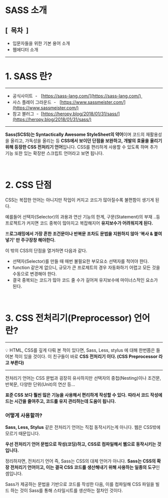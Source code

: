 # SASS 소개





## \[  목차  \]

  

- 입문자들을 위한 기본 용어 소개
- 웹에디터 소개
 

* * *  





# 1\. SASS 란?
  
***

- 공식사이트  -   [https://sass-lang.com/](https://sass-lang.com/) 
- 사스 플레이 그라운드  -   [https://www.sassmeister.com/](https://www.sassmeister.com/)
- 참고 블러그  -  [https://heropy.blog/2018/01/31/sass/](https://heropy.blog/2018/01/31/sass/)

***

**Sass(SCSS)는 Syntactically Awesome StyleSheet의 약어**이며 코드의 재활용성을 올리고, 가독성을 올리는 등 **CSS에서 보이던 단점을 보완하고, 개발의 효율을 올리기 위해 등장한 CSS 전처리기 언어**입니다. CSS를 편리하게 사용할 수 있도록 하며 추가 기능 또한 있는 확장판 스크립트 언어라고 보면 됩니다.

<br>
  
# 2\. CSS 단점

   
  

CSS는 복잡한 언어는 아니지만 작업이 커지고 코드가 많아질수록 불편함이 생기게 된다.

예를들어 선택자(Selector)의 과용과 연산 기능의 한계, 구문(Statement)의 부재 ..등 프로젝트가 커지면 코드 중복이 많아지고 복잡해지어 **유지보수가 어려워지게 된다.**

프**로그래밍에서 가장 흔한 조건문이나 반복문 조차도 문법을 지원하지 않아 '복사 & 붙여넣기' 만 주구장창 해야한다.**  
  

이 밖의 CSS의 단점을 열거하면 다음과 같다.

  

- 선택자(Selector)를 만들 때 매번 불필요한 부모요소 선택자를 적어야 한다.
- function 같은게 없으니, 규모가 큰 프로제트의 경우 자동화하기 어렵고 모든 것을 수동으로 변경해야 한다.
- 결국 중복되는 코드가 많아 코드 줄 수가 길어져 유지보수에 마이너스적인 요소가 된다.

<br>

# 3\. CSS 전처리기(Preprocessor) 언어란?

  
* * * 


💡 HTML, CSS를 깊게 다뤄 본 적이 있다면, Sass, Less, stylus 에 대해 한번쯤은 들어본 적이 있을 것이다. 이 친구들이 바로 **CSS 전처리기 이다. (CSS Preprocessor 라고 부른다)**
  
* * * 

전처리기 언어는 CSS 문법과 굉장히 유사하지만 선택자의 중첩(Nesting)이나 조건문, 반복문, 다양한 단위(Unit)의 연산 등... 

**표준 CSS 보다 훨씬 많은 기능을 사용해서 편리하게 작성할 수 있다.** **따라서 코드 작성에 드는 시간을 줄여주고, 코드를 유지 관리하는데 도움이 됩니다.**
  


### 어떻게 사용할까?
  


**Sass, Less, Stylus** 같은 전처리기 언어는 직접 동작시키는게 아니다. 웹은 CSS밖에 모르기 때문입니다.

**우선 전처리기 언어 문법으로 작성(코딩)하고, CSS로 컴파일해서 웹으로 동작시키는 것입니다.** 

  

정리하자면, 전처리기 언어 즉, Sass는 CSS의 대체 언어가 아니다. **Sass는 CSS의 확장 전처리기 언어이고, 이는 결국 CSS 코드를 생산해내기 위해 사용하는 일종의 도구**인 셈입니다.

Sass가 제공하는 문법을 기반으로 코드를 작성한 다음, 이를 컴파일해 CSS 파일을 빌드 하는 것이 Sass를 통해 스타일시트를 생산하는 절차인 것이다.